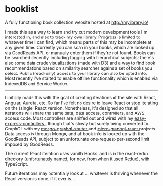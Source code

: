 # booklist

A fully functioning book collection website hosted at http://mylibrary.io/

I made this as a way to learn and try out modern development tools I'm interested in, and also to track my own library. Progress is limited to whatever time I can find, which means parts of this may be incomplete at any given time. Currently you can scan in your books, which are looked up via GoodReads API, or manually enter them if they're not found. Books can be searched decently, including tagging with hierarchical subjects; there's also some data crude visualizations (made with D3) and a way to find book recommendations based on similarity searches agains a set of books you select. Public (read-only) access to your library can also be opted into. Most recently I've started to enable offline functionality which is enabled via IndexedDB and Service Worker.

---

I initially made this with the goal of creating iterations of the site with React, Angular, Aurelia, etc. So far I've felt no desire to leave React or stop iterating on the (single) React version. Nonetheless, it's designed so that all iterations will share the same data, data access, controllers, and AWS access code. Most controllers are sniffed out and wired with my [easy-express-controllers
](https://www.npmjs.com/package/easy-express-controllers), though that's slowly but surely being converted to GraphQL with my [mongo-graphql-starter
](https://www.npmjs.com/package/mongo-graphql-starter) and [micro-graphql-react
](https://www.npmjs.com/package/micro-graphql-react) projects. Data access is through Mongo, and all book info is looked up with the GoodReads API, subject to an unfortunate one-request-per-second limit imposed by GoodReads.

The current React iteration uses vanilla Hooks, and is in the react-redux directory (unfortunately named, for now, from when it used Redux), with TypeScript.

Future iterations may potentially look at ... whatever is thriving whenever the React version is done, if it ever is...
